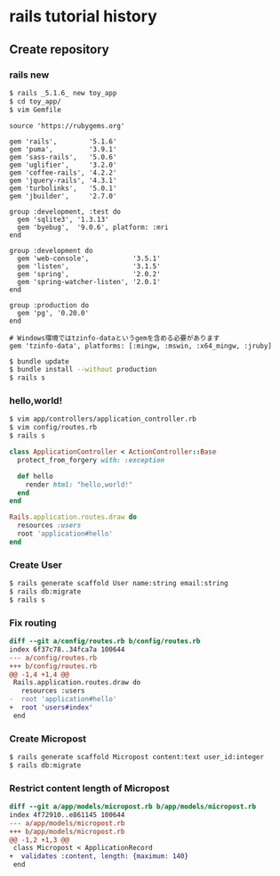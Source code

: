 # rails tutorial history

## Create repository

### rails new

```sh
$ rails _5.1.6_ new toy_app
$ cd toy_app/
$ vim Gemfile
```

```Gemfile
source 'https://rubygems.org'

gem 'rails',        '5.1.6'
gem 'puma',         '3.9.1'
gem 'sass-rails',   '5.0.6'
gem 'uglifier',     '3.2.0'
gem 'coffee-rails', '4.2.2'
gem 'jquery-rails', '4.3.1'
gem 'turbolinks',   '5.0.1'
gem 'jbuilder',     '2.7.0'

group :development, :test do
  gem 'sqlite3', '1.3.13'
  gem 'byebug',  '9.0.6', platform: :mri
end

group :development do
  gem 'web-console',           '3.5.1'
  gem 'listen',                '3.1.5'
  gem 'spring',                '2.0.2'
  gem 'spring-watcher-listen', '2.0.1'
end

group :production do
  gem 'pg', '0.20.0'
end

# Windows環境ではtzinfo-dataというgemを含める必要があります
gem 'tzinfo-data', platforms: [:mingw, :mswin, :x64_mingw, :jruby]
```

```sh
$ bundle update
$ bundle install --without production
$ rails s
```

### hello,world!

```sh
$ vim app/controllers/application_controller.rb 
$ vim config/routes.rb 
$ rails s
```

```app/controllers/application_controller.rb
class ApplicationController < ActionController::Base
  protect_from_forgery with: :exception

  def hello
    render html: "hello,world!"
  end
end
```

```config/routes.rb
Rails.application.routes.draw do
  resources :users
  root 'application#hello'
end
```

### Create User

```sh
$ rails generate scaffold User name:string email:string
$ rails db:migrate
$ rails s
```

### Fix routing

```diff
diff --git a/config/routes.rb b/config/routes.rb
index 6f37c78..34fca7a 100644
--- a/config/routes.rb
+++ b/config/routes.rb
@@ -1,4 +1,4 @@
 Rails.application.routes.draw do
   resources :users
-  root 'application#hello'
+  root 'users#index'
 end
```

### Create Micropost

```sh
$ rails generate scaffold Micropost content:text user_id:integer
$ rails db:migrate
```

### Restrict content length of Micropost 

```diff
diff --git a/app/models/micropost.rb b/app/models/micropost.rb
index 4f72910..e861145 100644
--- a/app/models/micropost.rb
+++ b/app/models/micropost.rb
@@ -1,2 +1,3 @@
 class Micropost < ApplicationRecord
+  validates :content, length: {maximum: 140}
 end
```
